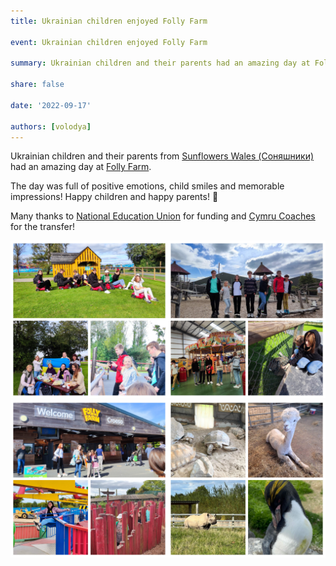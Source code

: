 ```yaml
---
title: Ukrainian children enjoyed Folly Farm

event: Ukrainian children enjoyed Folly Farm 

summary: Ukrainian children and their parents had an amazing day at Folly Farm

share: false

date: '2022-09-17' 

authors: [volodya]
---
```


Ukrainian children and their parents from <a href="https://www.facebook.com/groups/601579067497655" target="_blank">Sunflowers Wales (Соняшники)</a>  had an amazing day at <a href="https://www.folly-farm.co.uk/" target="_blank">Folly Farm</a>. 

The day was full of positive emotions, child smiles and memorable impressions! Happy children and happy parents! 🙂

Many thanks to <a href="https://neu.org.uk/" target="_blank">National Education Union</a> for funding and <a href="https://www.facebook.com/groups/601579067497655/user/100057427360503/" target="_blank">Cymru Coaches</a> for the transfer!


<div style="margin-top: 0;"><img src="FollyFarm1.jpg" alt="FollyFarm1" width="50%" style="display: inline; margin-top: 0;"/><img src="FollyFarm2.jpg" alt="FollyFarm2" width="50%" style="display: inline; margin-top: 0;"/></div>

<div style="margin-top: 0;"><img src="FollyFarm3.jpg" alt="FollyFarm3" width="50%" style="display: inline; margin-top: 0;"/><img src="FollyFarm4.jpg" alt="FollyFarm4" width="50%" style="display: inline; margin-top: 0;"/></div>
